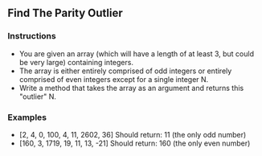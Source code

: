 ## Find The Parity Outlier
### Instructions
* You are given an array (which will have a length of at least 3, but could be very large) containing integers.
* The array is either entirely comprised of odd integers or entirely comprised of even integers except for a single integer N.
* Write a method that takes the array as an argument and returns this "outlier" N.
### Examples
* [2, 4, 0, 100, 4, 11, 2602, 36] Should return: 11 (the only odd number)
* [160, 3, 1719, 19, 11, 13, -21] Should return: 160 (the only even number)